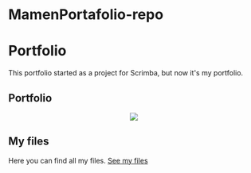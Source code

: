 # MamenPortafolio-repo
# Portfolio
This portfolio started as a project for Scrimba, but now it's my portfolio. 
<h2>Portfolio</h2>
<p align="center">
  <img src="images/PARA-PORTFOLIO.PNG">
</p>


<h2>My files</h2>
Here you can find all my files.
<a href="https://github.com/Amapola-Negra/MAMEN-COLLECTION-REPO">See my files</a>
